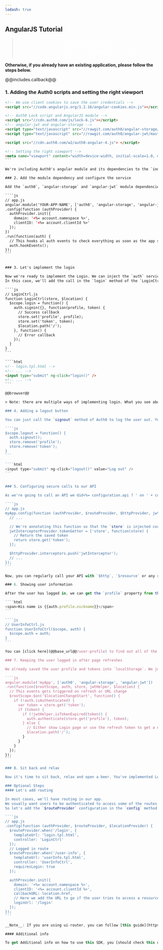 ```yaml
---
lodash: true
---
```


## AngularJS Tutorial

<div class="package" style="text-align: center;">
  <blockquote>
    <a href="@@base_url@@/auth0-angular/master/create-package?path=examples/widget-with-api&type=js@@account.clientParam@@" class="btn btn-lg btn-success btn-package" style="text-transform: uppercase; color: white">
      <span style="display: block">Download a Seed project</span>
      <% if (account.userName) { %>
      <span class="smaller" style="display:block; font-size: 11px">with your Auth0 API Keys already set and configured</span>
      <% } %>
    </a>
  </blockquote>
</div>

**Otherwise, if you already have an existing application, please follow the steps below.**

@@includes.callback@@

### 1. Adding the Auth0 scripts and setting the right viewport

````html
<!-- We use client cookies to save the user credentials -->
<script src="//code.angularjs.org/1.2.16/angular-cookies.min.js"></script>

<!-- Auth0 Lock script and AngularJS module -->
<script src="//cdn.auth0.com/js/lock-6.js"></script>
<!-- angular-jwt and angular-storage -->
<script type="text/javascript" src="//rawgit.com/auth0/angular-storage/master/dist/angular-storage.js"></script>
<script type="text/javascript" src="//rawgit.com/auth0/angular-jwt/master/dist/angular-jwt.js"></script>

<script src="//cdn.auth0.com/w2/auth0-angular-4.js"> </script>

<!-- Setting the right viewport -->
<meta name="viewport" content="width=device-width, initial-scale=1.0, maximum-scale=1.0, user-scalable=no" />
```

We're including Auth0's angular module and its dependencies to the `index.html`.

### 2. Add the module dependency and configure the service

Add the `auth0`, `angular-storage` and `angular-jwt` module dependencies to your angular app definition and configure `auth0` by calling the `init` method of the `authProvider`

````js
// app.js
angular.module('YOUR-APP-NAME', ['auth0', 'angular-storage', 'angular-jwt'])
.config(function (authProvider) {
  authProvider.init({
    domain: '<%= account.namespace %>',
    clientID: '<%= account.clientId %>'
  });
})
.run(function(auth) {
  // This hooks al auth events to check everything as soon as the app starts
  auth.hookEvents();
});
```


### 3. Let's implement the login

Now we're ready to implement the Login. We can inject the `auth` service in any controller and just call `signin` method to show the Login / SignUp popup.
In this case, we'll add the call in the `login` method of the `LoginCtrl` controller. On login success, we'll save the user profile and token into `localStorage`.

````js
// LoginCtrl.js
function LoginCtrl(store, $location) {
  $scope.login = function() {
    auth.signin({}, function(profile, token) {
      // Success callback
      store.set('profile', profile);
      store.set('token', token);
      $location.path('/');
    }, function() {
      // Error callback
    });
  }
}
```

````html
<!-- login.tpl.html -->
<!-- ... -->
<input type="submit" ng-click="login()" />
<!-- ... -->
```

@@browser@@

> Note: there are multiple ways of implementing login. What you see above is the Login Widget, but if you want to have your own UI you can change the `<script src="//cdn.auth0.com/js/auth0-lock-6.js">` for `<script src="//cdn.auth0.com/w2/auth0-2.1.js">`. For more details [check the GitHub repo](https://github.com/auth0/auth0-angular#with-your-own-ui).

### 4. Adding a logout button

You can just call the `signout` method of Auth0 to log the user out. You should also remove the information saved into `localStorage`:

````js
$scope.logout = function() {
  auth.signout();
  store.remove('profile');
  store.remove('token');
}
```

````html
<input type="submit" ng-click="logout()" value="Log out" />
```


### 5. Configuring secure calls to our API

As we're going to call an API we did<%= configuration.api ? ' on ' + configuration.api : '' %>, we need to make sure we send the [JWT token](@@base_url@@/jwt) we receive on the login on every request. For that, we need to do the add the `jwtInterceptor` to the list of `$http` interceptors:

````js
// app.js
myApp.config(function (authProvider, $routeProvider, $httpProvider, jwtInterceptorProvider) {
  // ...

  // We're annotating this function so that the `store` is injected correctly when this file is minified
  jwtInterceptorProvider.tokenGetter = ['store', function(store) {
    // Return the saved token
    return store.get('token');
  }];

  $httpProvider.interceptors.push('jwtInterceptor');
  // ...
});
```

Now, you can regularly call your API with `$http`, `$resource` or any rest client as you'd normally do and the [JWT token](@@base_url@@/jwt) will be sent on every request.

### 6. Showing user information

After the user has logged in, we can get the `profile` property from the `auth` service which has all the user information:

````html
<span>His name is {{auth.profile.nickname}}</span>
```

````js
// UserInfoCtrl.js
function UserInfoCtrl($scope, auth) {
  $scope.auth = auth;
}
```

You can [click here](@@base_url@@/user-profile) to find out all of the available properties from the user's profile. Please note that some of this depend on the social provider being used.

### 7. Keeping the user logged in after page refreshes

We already saved the user profile and tokens into `localStorage`. We just need to fetch them on page refresh and let `auth0-angular` know that the user is already authenticated.

````js
angular.module('myApp', ['auth0', 'angular-storage', 'angular-jwt'])
.run(function($rootScope, auth, store, jwtHelper, $location) {
  // This events gets triggered on refresh or URL change
  $rootScope.$on('$locationChangeStart', function() {
    if (!auth.isAuthenticated) {
      var token = store.get('token');
      if (token) {
        if (!jwtHelper.isTokenExpired(token)) {
          auth.authenticate(store.get('profile'), token);
        } else {
          // Either show Login page or use the refresh token to get a new idToken
          $location.path('/');
        }
      }
    }
  });
});
```

### 8. Sit back and relax

Now it's time to sit back, relax and open a beer. You've implemented Login and Signup with Auth0 and AngularJS.

### Optional Steps
#### Let's add routing

In most cases, we'll have routing in our app.
We usually want users to be authenticated to access some of the routes. For those routes, we must set the `requiresLogin` property to `true`.
So let's add the `$routeProvider` configuration in the `config` method of our app and let's specify the login to route to which the users will be redirected if trying to access a route to which they don't have access to:

````js
// app.js
.config(function (authProvider, $routeProvider, $locationProvider) {
  $routeProvider.when('/login', {
    templateUrl: 'login.tpl.html',
    controller: 'LoginCtrl'
  });
  // Logged in route
  $routeProvider.when('/user-info', {
    templateUrl: 'userInfo.tpl.html',
    controller: 'UserInfoCtrl',
    requiresLogin: true
  });

  authProvider.init({
    domain: '<%= account.namespace %>',
    clientID: '<%= account.clientId %>',
    callbackURL: location.href,
    // Here we add the URL to go if the user tries to access a resource he can't because he's not authenticated
    loginUrl: '/login'
  });
});
```

__Note__: If you are using ui-router, you can follow [this guide](https://github.com/auth0/auth0-angular/blob/master/docs/routing.md#ui-router)

#### Additional info

To get Additional info on how to use this SDK, you [should check this out](https://github.com/auth0/auth0-angular/blob/master/README.md)


